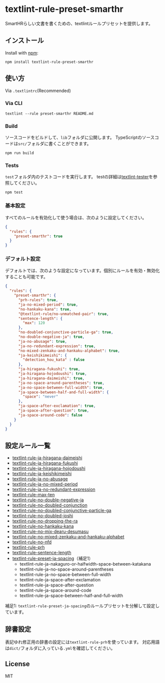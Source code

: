 # textlint-rule-preset-smarthr

SmartHRらしい文書を書くための、textlintルールプリセットを提供します。

## インストール

Install with [npm](https://www.npmjs.com/):

    npm install textlint-rule-preset-smarthr

## 使い方

Via `.textlintrc`(Recommended)

### Via CLI

```
textlint --rule preset-smarthr README.md
```

### Build

ソースコードをビルドして、`lib`フォルダに公開します。
TypeScriptのソースコードは`src/`フォルダに書くことができます。

```
npm run build
```

### Tests

`test`フォルダ内のテストコードを実行します。
testの詳細は[textlint-tester](https://github.com/textlint/textlint-tester)を参照してください。

```
npm test
```
### 基本設定

すべてのルールを有効化して使う場合は、次のように設定してください。

```json
{
  "rules": {
    "preset-smarthr": true
  }
}
```
### デフォルト設定

デフォルトでは、次のような設定になっています。個別にルールを有効・無効化することも可能です。

```json
{
  "rules": {
    "preset-smarthr": {
      "prh-rules": true,
      "ja-no-mixed-period": true,
      "no-hankaku-kana": true,
      "@textlint-rule/no-unmatched-pair": true,
      "sentence-length": {
        "max": 120
      },
      "no-doubled-conjunctive-particle-ga": true,
      "no-double-negative-ja": true,
      "ja-no-abusage": true,
      "ja-no-redundant-expression": true,
      "no-mixed-zenkaku-and-hankaku-alphabet": true,
      "ja-keishikimeishi": {
        "detection_hou_kata" : false
      },
      "ja-hiragana-fukushi": true,
      "ja-hiragana-hojodoushi": true,
      "ja-hiragana-daimeishi": true,
      "ja-no-space-around-parentheses": true,
      "ja-no-space-between-full-width": true,
      "ja-space-between-half-and-full-width": {
        "space": "never"
      },
      "ja-space-after-exclamation": true,
      "ja-space-after-question": true,
      "ja-space-around-code": false
    }
  }
}
```

## 設定ルール一覧

* [textlint-rule-ja-hiragana-daimeishi](https://github.com/lostandfound/textlint-rule-ja-hiragana-daimeishi)
* [textlint-rule-ja-hiragana-fukushi](https://github.com/lostandfound/textlint-rule-ja-hiragana-fukushi)
* [textlint-rule-ja-hiragana-hojodoushi](https://github.com/lostandfound/textlint-rule-ja-hiragana-hojodoushi)
* [textlint-rule-ja-keishikimeishi](https://github.com/otapo/textlint-rule-ja-keishikimeishi)
* [textlint-rule-ja-no-abusage](https://github.com/textlint-ja/textlint-rule-ja-no-abusage)
* [textlint-rule-ja-no-mixed-period](https://github.com/textlint-ja/textlint-rule-ja-no-mixed-period)
* [textlint-rule-ja-no-redundant-expression](https://github.com/textlint-ja/textlint-rule-ja-no-redundant-expression)
* [textlint-rule-max-ten](https://github.com/textlint-ja/textlint-rule-max-ten)
* [textlint-rule-no-double-negative-ja](https://github.com/textlint-ja/textlint-rule-no-double-negative-ja)
* [textlint-rule-no-doubled-conjunction](https://github.com/textlint-ja/textlint-rule-no-doubled-conjunction)
* [textlint-rule-no-doubled-conjunctive-particle-ga](https://github.com/textlint-ja/textlint-rule-no-doubled-conjunctive-particle-ga)
* [textlint-rule-no-doubled-joshi](https://github.com/textlint-ja/textlint-rule-no-doubled-joshi)
* [textlint-rule-no-dropping-the-ra](https://github.com/textlint-ja/textlint-rule-no-dropping-the-ra)
* [textlint-rule-no-hankaku-kana](https://github.com/textlint-ja/textlint-rule-no-hankaku-kana)
* [textlint-rule-no-mix-dearu-desumasu](https://github.com/textlint-ja/textlint-rule-no-mix-dearu-desumasu)
* [textlint-rule-no-mixed-zenkaku-and-hankaku-alphabet](https://github.com/textlint-ja/textlint-rule-no-mixed-zenkaku-and-hankaku-alphabet)
* [textlint-rule-no-nfd](https://github.com/textlint-ja/textlint-rule-no-nfd)
* [textlint-rule-prh](https://github.com/textlint-rule/textlint-rule-prh)
* [textlint-rule-sentence-length](https://github.com/textlint-rule/textlint-rule-sentence-length)
* [textlint-rule-preset-ja-spacing](https://github.com/textlint-ja/textlint-rule-preset-ja-spacing)（補足1）
  * textlint-rule-ja-nakaguro-or-halfwidth-space-between-katakana
  * textlint-rule-ja-no-space-around-parentheses
  * textlint-rule-ja-no-space-between-full-width
  * textlint-rule-ja-space-after-exclamation
  * textlint-rule-ja-space-after-question
  * textlint-rule-ja-space-around-code
  * textlint-rule-ja-space-between-half-and-full-width

補足1: `textlint-rule-preset-ja-spacing`のルールプリセットを分解して設定しています。

## 辞書設定

表記ゆれ修正用の辞書の設定には`textlint-rule-prh`を使っています。
対応用語は`dict/`フォルダに入っている`.yml`を確認してください。

## License

MIT

